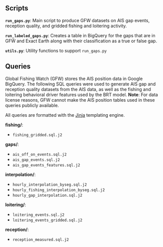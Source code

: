 
## Scripts

**`run_gaps.py`**: Main script to produce GFW datasets on AIS gap events, reception quality, and gridded fishing and loitering activity.

**`run_labeled_gaps.py`**: Creates a table in BigQuery for the gaps that are in GFW and Exact Earth along with their classification as a true or false gap.

**`utils.py`**: Utility functions to support `run_gaps.py`

## Queries

Global Fishing Watch (GFW) stores the AIS position data in Google BigQuery. The following SQL queries were used to generate AIS gap and reception quality datasets from the AIS data, as well as the fishing and loitering behavioral driver features used by the BRT model. **Note**: For data license reasons, GFW cannot make the AIS position tables used in these queries publicly available.

All queries are formatted with the [Jinja](https://jinja.palletsprojects.com/en/3.1.x/) templating engine.  

**fishing/**:
  - `fishing_gridded.sql.j2`

**gaps/**:
  - `ais_off_on_events.sql.j2`
  - `ais_gap_events.sql.j2`
  - `ais_gap_events_features.sql.j2`

**interpolation/**:
  - `hourly_interpolation_byseg.sql.j2`
  - `hourly_fishing_interpolation_byseg.sql.j2`
  - `hourly_gap_interpolation.sql.j2`

**loitering/**:
  - `loitering_events.sql.j2`
  - `loitering_events_gridded.sql.j2`

**reception/**:
  - `reception_measured.sql.j2`
